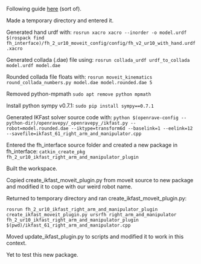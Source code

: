 Following guide [here](http://docs.ros.org/indigo/api/moveit_ikfast/html/doc/ikfast_tutorial.html) (sort of).

Made a temporary directory and entered it.

Generated hand urdf with:
`rosrun xacro xacro --inorder -o model.urdf $(rospack find fh_interface)/fh_2_ur10_moveit_config/config/fh_v2_ur10_with_hand.urdf.xacro`

Generated collada (.dae) file using:
`rosrun collada_urdf urdf_to_collada model.urdf model.dae`

Rounded collada file floats with:
`rosrun moveit_kinematics round_collada_numbers.py model.dae model.rounded.dae 5`

Removed python-mpmath
`sudo apt remove python mpmath`

Install python sympy v0.7.1:
`sudo pip install sympy==0.7.1`

Generated IKFast solver source code with:
`python $(openrave-config --python-dir)/openravepy/_openravepy_/ikfast.py --robot=model.rounded.dae --iktype=transform6d --baselink=1 --eelink=12 --savefile=ikfast_61_right_arm_and_manipulator.cpp`

Entered the fh_interface source folder and created a new package in fh_interface:
`catkin_create_pkg fh_2_ur10_ikfast_right_arm_and_manipulator_plugin`

Built the workspace.

Copied create_ikfast_moveit_plugin.py from moveit source to new package and modified it to cope with our weird robot name.

Returned to temporary directory and ran create_ikfast_moveit_plugin.py:

`rosrun fh_2_ur10_ikfast_right_arm_and_manipulator_plugin create_ikfast_moveit_plugin.py ursrfh right_arm_and_manipulator fh_2_ur10_ikfast_right_arm_and_manipulator_plugin $(pwd)/ikfast_61_right_arm_and_manipulator.cpp`

Moved update_ikfast_plugin.py to scripts and modified it to work in this context.

Yet to test this new package.